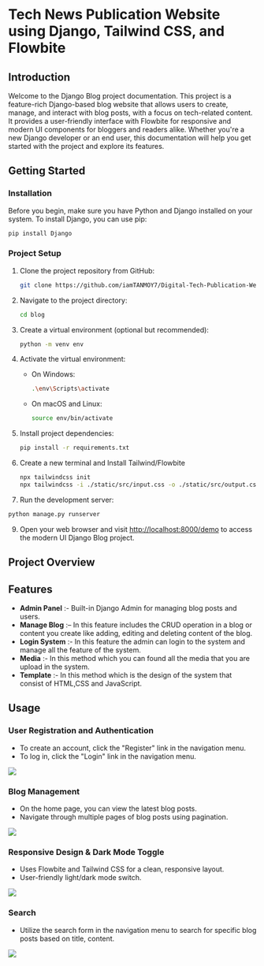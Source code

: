 <h1> Tech News Publication Website using Django, Tailwind CSS, and Flowbite </h1>


## Introduction

Welcome to the Django Blog project documentation. This project is a feature-rich Django-based blog website that allows users to create, manage, and interact with blog posts, with a focus on tech-related content. It provides a user-friendly interface with Flowbite for responsive and modern UI components for bloggers and readers alike. Whether you're a new Django developer or an end user, this documentation will help you get started with the project and explore its features.


## Getting Started

### Installation

Before you begin, make sure you have Python and Django installed on your system. To install Django, you can use pip:

```bash
pip install Django
```

### Project Setup

1. Clone the project repository from GitHub:

   ```bash
   git clone https://github.com/iamTANMOY7/Digital-Tech-Publication-Website.git
   ```

2. Navigate to the project directory:

   ```bash
   cd blog
   ```

3. Create a virtual environment (optional but recommended):

   ```bash
   python -m venv env
   ```

4. Activate the virtual environment:

   - On Windows:

     ```bash
     .\env\Scripts\activate
     ```

   - On macOS and Linux:

     ```bash
     source env/bin/activate
     ```

5. Install project dependencies:

   ```bash
   pip install -r requirements.txt
   ```

7. Create a new terminal and Install Tailwind/Flowbite
  
   ```bash
   npx tailwindcss init
   npx tailwindcss -i ./static/src/input.css -o ./static/src/output.css --watch
   ```
   
8.  Run the development server:

   ```bash
   python manage.py runserver
   ``` 
   
9.  Open your web browser and visit [http://localhost:8000/demo](http://localhost:8000/demo) to access the modern UI Django Blog project.

<h2>Project Overview</h2>

## Features 

- **Admin Panel** :- Built-in Django Admin for managing blog posts and users.
- **Manage Blog** :– In this feature includes the CRUD operation in a blog or content you create like adding, editing and deleting content of the blog.
- **Login System** :- In this feature the admin can login to the system and manage all the feature of the system.
- **Media** :- In this method which you can found all the media that you are upload in the system.
- **Template** :- In this method which is the design of the system that consist of HTML,CSS and JavaScript.

## Usage

### User Registration and Authentication

- To create an account, click the "Register" link in the navigation menu.
- To log in, click the "Login" link in the navigation menu.

![ ](https://github.com/user-attachments/assets/449d56a9-0952-4c99-81c9-3ccebf3dd67b)

### Blog Management

- On the home page, you can view the latest blog posts.
- Navigate through multiple pages of blog posts using pagination.

![ ](https://github.com/user-attachments/assets/36efba9c-31b7-41e5-91fb-4faf31322b98)

###  Responsive Design & Dark Mode Toggle

- Uses Flowbite and Tailwind CSS for a clean, responsive layout.
- User-friendly light/dark mode switch.

![ ](https://github.com/user-attachments/assets/44388287-06e4-4e73-a898-ae378494966f)

### Search

- Utilize the search form in the navigation menu to search for specific blog posts based on title, content.

![ ](https://github.com/user-attachments/assets/1bb20779-176e-43bd-9c59-5b7c3ba62358)


